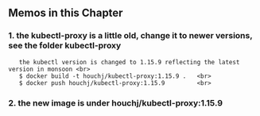##  Memos in this Chapter

### 1. the kubectl-proxy is a little old, change it to newer versions, see the folder kubectl-proxy
       the kubectl version is changed to 1.15.9 reflecting the latest version in monsoon <br>
       $ docker build -t houchj/kubectl-proxy:1.15.9 .   <br>
       $ docker push houchj/kubectl-proxy:1.15.9         <br>
### 2. the new image is under houchj/kubectl-proxy:1.15.9




